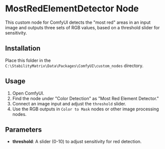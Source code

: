 # MostRedElementDetector Node

This custom node for ComfyUI detects the "most red" areas in an input image and outputs three sets of RGB values, based on a threshold slider for sensitivity.

## Installation
Place this folder in the `C:\StabilityMatrix\Data\Packages\ComfyUI\custom_nodes` directory.

## Usage
1. Open ComfyUI.
2. Find the node under "Color Detection" as "Most Red Element Detector."
3. Connect an image input and adjust the `threshold` slider.
4. Use the RGB outputs in `Color to Mask` nodes or other image processing nodes.

## Parameters
- **threshold**: A slider (0-10) to adjust sensitivity for red detection.

